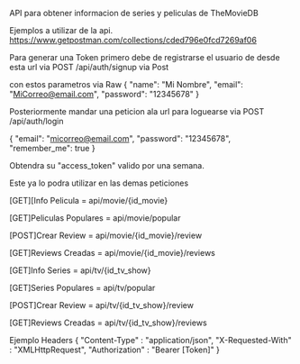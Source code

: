 API para obtener informacion de series y peliculas de TheMovieDB


Ejemplos a utilizar de la api.
https://www.getpostman.com/collections/cded796e0fcd7269af06

Para generar una Token primero debe de registrarse el usuario de
desde esta url via POST /api/auth/signup via Post

con estos parametros via Raw
{
    "name": "Mi Nombre",
    "email": "MiCorreo@email.com",
    "password": "12345678"
}


Posteriormente mandar una peticion ala url para loguearse via POST /api/auth/login

{
    "email": "micorreo@email.com",
    "password": "12345678",
    "remember_me": true
}

Obtendra su "access_token" valido por una semana.

Este ya lo podra utilizar en las demas peticiones


[GET][Info Pelicula = api/movie/{id_movie}

[GET]Peliculas Populares = api/movie/popular

[POST]Crear Review = api/movie/{id_movie}/review 

[GET]Reviews Creadas = api/movie/{id_movie}/reviews


[GET]Info Series = api/tv/{id_tv_show}

[GET]Series Populares = api/tv/popular

[POST]Crear Review = api/tv/{id_tv_show}/review 

[GET]Reviews Creadas = api/tv/{id_tv_show}/reviews


Ejemplo Headers
{
    "Content-Type" : "application/json",
    "X-Requested-With" : "XMLHttpRequest",
    "Authorization" : "Bearer [Token]"
}